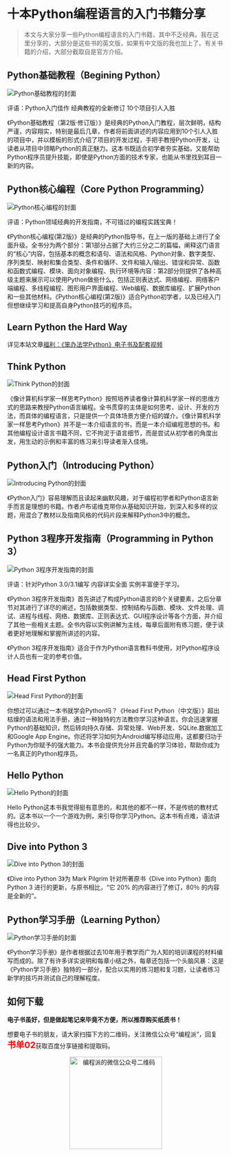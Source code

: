 # 十本Python编程语言的入门书籍分享

> 本文与大家分享一些Python编程语言的入门书籍，其中不乏经典。我在这里分享的，大部分是这些书的英文版，如果有中文版的我也加上了。有关书籍的介绍，大部分截取自是官方介绍。

## Python基础教程（Begining Python）

![Python基础教程的封面](http://img13.360buyimg.com/n1/g16/M00/06/0C/rBEbRlN0ePIIAAAAAATT-qwU0sgAABPxwGZPeAABNQS784.jpg)

评语：Python入门佳作 经典教程的全新修订 10个项目引人入胜

《Python基础教程（第2版·修订版）》是经典的Python入门教程，层次鲜明，结构严谨，内容翔实，特别是最后几章，作者将前面讲述的内容应用到10个引人入胜的项目中，并以模板的形式介绍了项目的开发过程，手把手教授Python开发，让读者从项目中领略Python的真正魅力。这本书既适合初学者夯实基础，又能帮助Python程序员提升技能，即使是Python方面的技术专家，也能从书里找到耳目一新的内容。

## Python核心编程（Core Python Programming）

![Python核心编程的封面](http://img13.360buyimg.com/n1/g12/M00/0B/1C/rBEQYVGmwDYIAAAAAACljqv80AkAACUngByvjEAAKWm781.jpg)

评语：Python领域经典的开发指南，不可错过的编程实践宝典！

《Python核心编程(第2版)》是经典的Python指导书，在上一版的基础上进行了全面升级。全书分为两个部分：第1部分占据了大约三分之二的篇幅，阐释这门语言的“核心”内容，包括基本的概念和语句、语法和风格、Python对象、数字类型、序列类型、映射和集合类型、条件和循环、文件和输入/输出、错误和异常、函数和函数式编程、模块、面向对象编程、执行环境等内容：第2部分则提供了各种高级主题来展示可以使用Python做些什么，包括正则表达式、网络编程、网络客户端编程、多线程编程、图形用户界面编程、Web编程、数据库编程、扩展Python和一些其他材料。《Python核心编程(第2版)》适合Python初学者，以及已经入门但想继续学习和提高自身Python技巧的程序员。

## Learn Python the Hard Way

详见本站文章[福利：《笨办法学Python》电子书及配套视频](http://codingpy.com/article/learn-python-the-hard-way-resources/)

## Think Python

![Think Python的封面](http://img10.360buyimg.com/n1/g13/M01/06/0B/rBEhUlIN-WQIAAAAAAH2LTxfSB8AACIjgIqR5sAAfZF877.jpg)

《像计算机科学家一样思考Python》按照培养读者像计算机科学家一样的思维方式的思路来教授Python语言编程。全书贯穿的主体是如何思考、设计、开发的方法，而具体的编程语言，只是提供一个具体场景方便介绍的媒介。《像计算机科学家一样思考Python》并不是一本介绍语言的书，而是一本介绍编程思想的书。和其他编程设计语言书籍不同，它不拘泥于语言细节，而是尝试从初学者的角度出发，用生动的示例和丰富的练习来引导读者渐入佳境。

## Python入门（Introducing Python）

![Introducing Python的封面](http://img11.360buyimg.com/n1/s200x200_jfs/t1624/95/942501345/23924/67fe0640/55b2e310Nb4a55691.jpg)

《Python入门》容易理解而且读起来幽默风趣，对于编程初学者和Python语言新手而言是理想的书籍。作者卢布诺维克带你从基础知识开始，到深入和多样的议题，用混合了教材以及指南风格的代码片段来解释Python3中的概念。

## Python 3程序开发指南（Programming in Python 3）

![Python 3程序开发指南的封面](http://img14.360buyimg.com/n1/s200x200_jfs/t1231/119/476768433/100875/80d7c4f7/55264f44Nbc0ffadf.jpg)

评语：针对Python 3.0/3.1编写 内容详实全面 实例丰富便于学习。

《Python 3程序开发指南》首先讲述了构成Python语言的8个关键要素，之后分章节对其进行了详尽的阐述，包括数据类型、控制结构与函数、模块、文件处理、调试、进程与线程、网络、数据库、正则表达式、GUI程序设计等各个方面，并介绍了其他一些相关主题。全书内容以实例讲解为主线，每章后面附有练习题，便于读者更好地理解和掌握所讲述的内容。

《Python 3程序开发指南》适合于作为Python语言教科书使用，对Python程序设计人员也有一定的参考价值。

## Head First Python

![Head First Python的封面](http://img12.360buyimg.com/n1/jfs/t2041/184/1662365071/151082/c01e1831/566f8a8eN240a7dae.jpg)

你想过可以通过一本书就学会Python吗？《Head First Python（中文版）》超出枯燥的语法和用法手册，通过一种独特的方法教你学习这种语言。你会迅速掌握Python的基础知识，然后转向持久存储、异常处理、Web开发、SQLite.数据加工和Google App Engine。你还将学习如何为Android编写移动应用，这都要归功于Python为你赋予的强大能力。本书会提供充分并且完备的学习体验，帮助你成为一名真正的Python程序员。

## Hello Python

![Hello Python的封面](http://img13.360buyimg.com/n1/jfs/t370/17/386442927/18041/3abdbd6a/541a1408Nc5304ed3.jpg)

Hello Python这本书我觉得挺有意思的，和其他的都不一样，不是传统的教材式的。这本书以一个一个游戏为例，来引导你学习Python。这本书有点难，语法讲得也比较少。

## Dive into Python 3

![Dive into Python 3的封面](http://img11.360buyimg.com/n1/s200x200_g13/M08/09/07/rBEhU1NcwTsIAAAAAABlyTksCDwAAMg8AJNuMcAAGXh113.jpg)

《Dive into Python 3》为 Mark Pilgrim 针对所著原书《Dive into Python》面向 Python 3 进行的更新，与原书相比，“它 20% 的内容进行了修订，80％ 的内容是全新的”。

## Python学习手册（Learning Python）

![Python学习手册的封面](http://img12.360buyimg.com/n1/10838/a8745331-76f4-462d-8bbf-e6519f2473b9.jpg)

《Python学习手册》是作者根据过去10年用于教学而广为人知的培训课程的材料编写而成的。除了有许多详实说明和每章小结之外，每章还包括一个头脑风暴：这是《Python学习手册》独特的一部分，配合以实用的练习题和复习题，让读者练习新学的技巧并测试自己的理解程度。

## 如何下载

**电子书虽好，但是做起笔记来毕竟不方便，所以推荐购买纸质书！**

想要电子书的朋友，请大家扫描下方的二维码，关注微信公众号“编程派”，回复<span style="font-size: 20px; color: red; font-weight: bold">书单02</span>获取百度分享链接和提取码。

<p style="text-align:center"><img src="http://codingpy.com/static/images/wechat-of-codingpy.jpg" alt="编程派的微信公众号二维码" style="width:215px;height:215px"></p>

